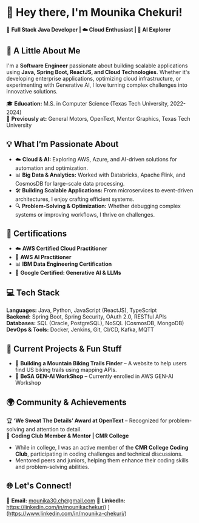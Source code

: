 # 👋 Hey there, I'm Mounika Chekuri!  
🚀 **Full Stack Java Developer | ☁️ Cloud Enthusiast | 🤖 AI Explorer**  

## 🌟 A Little About Me  
I'm a **Software Engineer** passionate about building scalable applications using **Java, Spring Boot, ReactJS, and Cloud Technologies**. Whether it's developing enterprise applications, optimizing cloud infrastructure, or experimenting with Generative AI, I love turning complex challenges into innovative solutions.  

🎓 **Education:** M.S. in Computer Science (Texas Tech University, 2022-2024)  
💼 **Previously at:** General Motors, OpenText, Mentor Graphics, Texas Tech University  

## 💡 What I’m Passionate About  
- ☁️ **Cloud & AI:** Exploring AWS, Azure, and AI-driven solutions for automation and optimization.  
- 📊 **Big Data & Analytics:** Worked with Databricks, Apache Flink, and CosmosDB for large-scale data processing.  
- 🛠 **Building Scalable Applications:** From microservices to event-driven architectures, I enjoy crafting efficient systems.  
- 🔍 **Problem-Solving & Optimization:** Whether debugging complex systems or improving workflows, I thrive on challenges.  

## 📜 Certifications  
- ☁️ **AWS Certified Cloud Practitioner**  
- 🤖 **AWS AI Practitioner**  
- 📊 **IBM Data Engineering Certification**  
- 🧠 **Google Certified: Generative AI & LLMs**  

## 💻 Tech Stack  
**Languages:** Java, Python, JavaScript (ReactJS), TypeScript  
**Backend:** Spring Boot, Spring Security, OAuth 2.0, RESTful APIs  
**Databases:** SQL (Oracle, PostgreSQL), NoSQL (CosmosDB, MongoDB)  
**DevOps & Tools:** Docker, Jenkins, Git, CI/CD, Kafka, MQTT  

## 🌱 Current Projects & Fun Stuff  
- 🚴 **Building a Mountain Biking Trails Finder** – A website to help users find US biking trails using mapping APIs.  
- 🤖 **BeSA GEN-AI WorkShop** – Currently enrolled in AWS GEN-AI Workshop 

## 🌍 Community & Achievements  
🏆 **‘We Sweat The Details’ Award at OpenText** – Recognized for problem-solving and attention to detail.  
📢 **Coding Club Member & Mentor | CMR College**  
- While in college, I was an active member of the **CMR College Coding Club**, participating in coding challenges and technical discussions.  
- Mentored peers and juniors, helping them enhance their coding skills and problem-solving abilities.  

## 🌐 Let's Connect!  
📧 **Email:** mounika30.ch@gmail.com 
💼 **LinkedIn:** https://linkedin.com/in/mounikachekuri)  ](https://www.linkedin.com/in/mounika-chekuri/)

